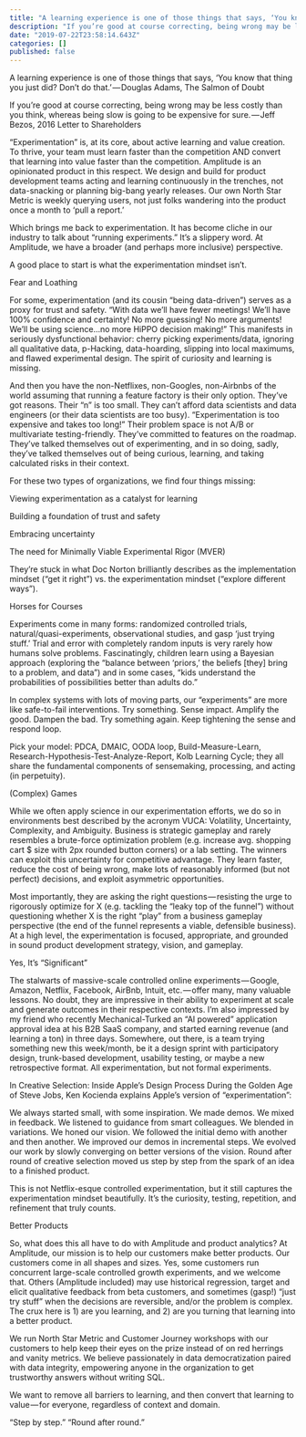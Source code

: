 ```yaml
---
title: "A learning experience is one of those things that says, ‘You know that thing you just did?"
description: "If you’re good at course correcting, being wrong may be less costly than you think, whereas being slow is going to be expensive for sure. —…"
date: "2019-07-22T23:58:14.643Z"
categories: []
published: false
---
```


  

A learning experience is one of those things that says, ‘You know that thing you just did? Don’t do that.’ — Douglas Adams, The Salmon of Doubt

If you’re good at course correcting, being wrong may be less costly than you think, whereas being slow is going to be expensive for sure. — Jeff Bezos, 2016 Letter to Shareholders

“Experimentation” is, at its core, about active learning and value creation. To thrive, your team must learn faster than the competition AND convert that learning into value faster than the competition. Amplitude is an opinionated product in this respect. We design and build for product development teams acting and learning continuously in the trenches, not data-snacking or planning big-bang yearly releases. Our own North Star Metric is weekly querying users, not just folks wandering into the product once a month to ‘pull a report.’

  

Which brings me back to experimentation. It has become cliche in our industry to talk about “running experiments.” It’s a slippery word. At Amplitude, we have a broader (and perhaps more inclusive) perspective.

  

A good place to start is what the experimentation mindset isn’t.

  

Fear and Loathing

  

For some, experimentation (and its cousin “being data-driven”) serves as a proxy for trust and safety. “With data we’ll have fewer meetings! We’ll have 100% confidence and certainty! No more guessing! No more arguments! We’ll be using science…no more HiPPO decision making!” This manifests in seriously dysfunctional behavior: cherry picking experiments/data, ignoring all qualitative data, p-Hacking, data-hoarding, slipping into local maximums, and flawed experimental design. The spirit of curiosity and learning is missing.

  

And then you have the non-Netflixes, non-Googles, non-Airbnbs of the world assuming that running a feature factory is their only option. They’ve got reasons. Their “n” is too small. They can’t afford data scientists and data engineers (or their data scientists are too busy). “Experimentation is too expensive and takes too long!” Their problem space is not A/B or multivariate testing-friendly. They’ve committed to features on the roadmap. They’ve talked themselves out of experimenting, and in so doing, sadly, they’ve talked themselves out of being curious, learning, and taking calculated risks in their context.

  

For these two types of organizations, we find four things missing:

  

Viewing experimentation as a catalyst for learning

Building a foundation of trust and safety

Embracing uncertainty

The need for Minimally Viable Experimental Rigor (MVER)

They’re stuck in what Doc Norton brilliantly describes as the implementation mindset (“get it right”) vs. the experimentation mindset (“explore different ways”).

  

Horses for Courses

  

Experiments come in many forms: randomized controlled trials, natural/quasi-experiments, observational studies, and gasp ‘just trying stuff.’ Trial and error with completely random inputs is very rarely how humans solve problems. Fascinatingly, children learn using a Bayesian approach (exploring the “balance between ‘priors,’ the beliefs \[they\] bring to a problem, and data”) and in some cases, “kids understand the probabilities of possibilities better than adults do.”

  

In complex systems with lots of moving parts, our “experiments” are more like safe-to-fail interventions. Try something. Sense impact. Amplify the good. Dampen the bad. Try something again. Keep tightening the sense and respond loop.

  

Pick your model: PDCA, DMAIC, OODA loop, Build-Measure-Learn, Research-Hypothesis-Test-Analyze-Report, Kolb Learning Cycle; they all share the fundamental components of sensemaking, processing, and acting (in perpetuity).

  

(Complex) Games

  

While we often apply science in our experimentation efforts, we do so in environments best described by the acronym VUCA: Volatility, Uncertainty, Complexity, and Ambiguity. Business is strategic gameplay and rarely resembles a brute-force optimization problem (e.g. increase avg. shopping cart $ size with 2px rounded button corners) or a lab setting. The winners can exploit this uncertainty for competitive advantage. They learn faster, reduce the cost of being wrong, make lots of reasonably informed (but not perfect) decisions, and exploit asymmetric opportunities.

  

Most importantly, they are asking the right questions — resisting the urge to rigorously optimize for X (e.g. tackling the “leaky top of the funnel”) without questioning whether X is the right “play” from a business gameplay perspective (the end of the funnel represents a viable, defensible business). At a high level, the experimentation is focused, appropriate, and grounded in sound product development strategy, vision, and gameplay.

  

Yes, It’s “Significant”

  

The stalwarts of massive-scale controlled online experiments — Google, Amazon, Netflix, Facebook, AirBnb, Intuit, etc. — offer many, many valuable lessons. No doubt, they are impressive in their ability to experiment at scale and generate outcomes in their respective contexts. I’m also impressed by my friend who recently Mechanical-Turked an “AI powered” application approval idea at his B2B SaaS company, and started earning revenue (and learning a ton) in three days. Somewhere, out there, is a team trying something new this week/month, be it a design sprint with participatory design, trunk-based development, usability testing, or maybe a new retrospective format. All experimentation, but not formal experiments.

  

In Creative Selection: Inside Apple’s Design Process During the Golden Age of Steve Jobs, Ken Kocienda explains Apple’s version of “experimentation”:

  

We always started small, with some inspiration. We made demos. We mixed in feedback. We listened to guidance from smart colleagues. We blended in variations. We honed our vision. We followed the initial demo with another and then another. We improved our demos in incremental steps. We evolved our work by slowly converging on better versions of the vision. Round after round of creative selection moved us step by step from the spark of an idea to a finished product.

This is not Netflix-esque controlled experimentation, but it still captures the experimentation mindset beautifully. It’s the curiosity, testing, repetition, and refinement that truly counts.

  

Better Products

  

So, what does this all have to do with Amplitude and product analytics? At Amplitude, our mission is to help our customers make better products. Our customers come in all shapes and sizes. Yes, some customers run concurrent large-scale controlled growth experiments, and we welcome that. Others (Amplitude included) may use historical regression, target and elicit qualitative feedback from beta customers, and sometimes (gasp!) “just try stuff” when the decisions are reversible, and/or the problem is complex. The crux here is 1) are you learning, and 2) are you turning that learning into a better product.

  

We run North Star Metric and Customer Journey workshops with our customers to help keep their eyes on the prize instead of on red herrings and vanity metrics. We believe passionately in data democratization paired with data integrity, empowering anyone in the organization to get trustworthy answers without writing SQL.

  

We want to remove all barriers to learning, and then convert that learning to value — for everyone, regardless of context and domain.

  

“Step by step.” “Round after round.”
